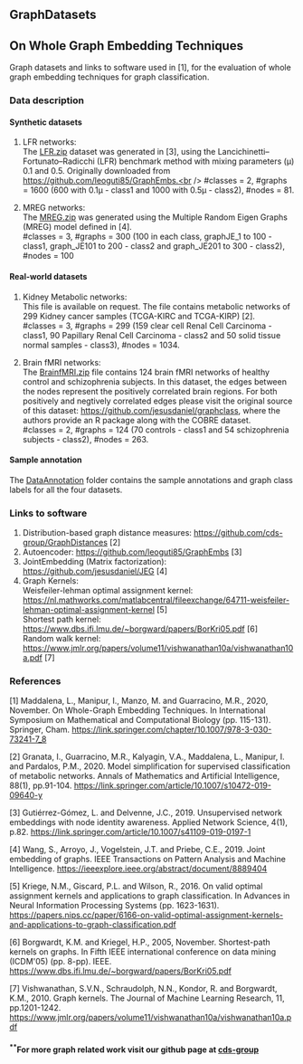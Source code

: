 ## GraphDatasets

## On Whole Graph Embedding Techniques

Graph datasets and links to software used in [1], for the evaluation of whole graph embedding techniques for graph classification.

### Data description

#### Synthetic datasets
1. LFR networks: <br /> The [LFR.zip](GraphData/Synthetic/LFR.zip) dataset was generated in [3], using the Lancichinetti–Fortunato–Radicchi (LFR) benchmark method with mixing parameters (μ) 0.1 and 0.5. Originally downloaded from https://github.com/leoguti85/GraphEmbs.<br />
#classes = 2,  #graphs = 1600 (600 with 0.1μ - class1 and 1000 with 0.5μ - class2),  #nodes = 81.
	
2. MREG networks: <br />
The [MREG.zip](GraphData/Synthetic/MREG.zip) was generated using the Multiple Random Eigen Graphs (MREG) model defined in [4].<br />
#classes = 3,  #graphs = 300 (100 in each class, graphJE_1 to 100 - class1, graph_JE101 to 200 - class2 and graph_JE201 to 300 - class2),  #nodes = 100
   
#### Real-world datasets
1. Kidney Metabolic networks:<br /> 
This file is available on request.
The file contains metabolic networks of 299 Kidney cancer samples (TCGA-KIRC and TCGA-KIRP) [2].<br />
#classes = 3,  #graphs = 299 (159 clear cell Renal Cell Carcinoma - class1, 90 Papillary Renal Cell Carcinoma - class2 and  50 solid tissue normal samples - class3),  #nodes = 1034.

2. Brain fMRI networks:<br />
The [BrainfMRI.zip](GraphData/Real/BrainfMRI.zip) file contains 124 brain fMRI networks of healthy control and schizophrenia subjects.
In this dataset, the edges between the nodes represent the positively correlated brain regions. For both positively and negtively correlated edges please visit the original source of this dataset: https://github.com/jesusdaniel/graphclass, where the authors provide an R package along with the COBRE dataset.<br />
#classes = 2,  #graphs = 124 (70 controls - class1 and 54 schizophrenia subjects - class2),  #nodes = 263.

#### Sample annotation
The  [DataAnnotation](DataAnnotation) folder contains the sample annotations and graph class labels for all the four datasets.

### Links to software

1. Distribution-based graph distance measures: https://github.com/cds-group/GraphDistances [2]
2. Autoencoder: https://github.com/leoguti85/GraphEmbs [3]
3. JointEmbedding (Matrix factorization): https://github.com/jesusdaniel/JEG [4]
4. Graph Kernels:<br />
   Weisfeiler-lehman optimal assignment kernel: https://nl.mathworks.com/matlabcentral/fileexchange/64711-weisfeiler-lehman-optimal-assignment-kernel [5]<br />
   Shortest path kernel: https://www.dbs.ifi.lmu.de/~borgward/papers/BorKri05.pdf [6]<br />
   Random walk kernel: https://www.jmlr.org/papers/volume11/vishwanathan10a/vishwanathan10a.pdf [7]<br />

### References
[1] Maddalena, L., Manipur, I., Manzo, M. and Guarracino, M.R., 2020, November. On Whole-Graph Embedding Techniques. In International Symposium on Mathematical and Computational Biology (pp. 115-131). Springer, Cham.
https://link.springer.com/chapter/10.1007/978-3-030-73241-7_8

[2] Granata, I., Guarracino, M.R., Kalyagin, V.A., Maddalena, L., Manipur, I. and Pardalos, P.M., 2020. Model simplification for supervised classification of metabolic networks. Annals of Mathematics and Artificial Intelligence, 88(1), pp.91-104.
https://link.springer.com/article/10.1007/s10472-019-09640-y

[3] Gutiérrez-Gómez, L. and Delvenne, J.C., 2019. Unsupervised network embeddings with node identity awareness. Applied Network Science, 4(1), p.82. https://link.springer.com/article/10.1007/s41109-019-0197-1

[4] Wang, S., Arroyo, J., Vogelstein, J.T. and Priebe, C.E., 2019. Joint embedding of graphs. IEEE Transactions on Pattern Analysis and Machine Intelligence. https://ieeexplore.ieee.org/abstract/document/8889404

[5] Kriege, N.M., Giscard, P.L. and Wilson, R., 2016. On valid optimal assignment kernels and applications to graph classification. In Advances in Neural Information Processing Systems (pp. 1623-1631). https://papers.nips.cc/paper/6166-on-valid-optimal-assignment-kernels-and-applications-to-graph-classification.pdf

[6] Borgwardt, K.M. and Kriegel, H.P., 2005, November. Shortest-path kernels on graphs. In Fifth IEEE international conference on data mining (ICDM'05) (pp. 8-pp). IEEE. https://www.dbs.ifi.lmu.de/~borgward/papers/BorKri05.pdf

[7] Vishwanathan, S.V.N., Schraudolph, N.N., Kondor, R. and Borgwardt, K.M., 2010. Graph kernels. The Journal of Machine Learning Research, 11, pp.1201-1242. https://www.jmlr.org/papers/volume11/vishwanathan10a/vishwanathan10a.pdf

#### <sup>**</sup>For more graph related work visit our github page at [cds-group](https://github.com/cds-group/)
